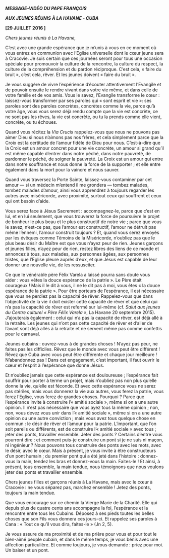 ***MESSAGE-VIDÉO DU PAPE FRANÇOIS***

***AUX JEUNES RÉUNIS À LA HAVANE - CUBA***

**[29 JUILLET 2016 ]**

*Chers jeunes réunis à La Havane,*

C’est avec une grande espérance que je m’unis à vous en ce moment où vous entrez en communion avec l’Eglise universelle dont le cœur jeune sera à Cracovie. Je suis certain que ces journées seront pour tous une occasion spéciale pour promouvoir la culture de la rencontre, la culture du respect, la culture de la compréhension et du pardon réciproque. C’est cela, « faire du bruit », c’est cela, rêver. Et les jeunes doivent « faire du bruit ».

Je vous suggère de vivre l’expérience d’écouter attentivement l’Evangile et de pouvoir ensuite le rendre vivant dans votre vie même, et dans celle de votre famille et de vos amis. Vous le savez, l’Evangile transforme le cœur : laissez-vous transformer par ses paroles qui « sont esprit et vie »: ses paroles sont des paroles concrètes, concrètes comme la vie, parce qu’à votre âge, vous vous serez déjà rendu compte que la vie est concrète, ce ne sont pas les rêves, la vie est concrète, ou tu la prends comme elle vient, concrète, ou tu échoues.

Quand vous récitez la *Via Crucis* rappelez-vous que nous ne pouvons pas aimer Dieu si nous n’aimons pas nos frères, et cela simplement parce que la Croix est la certitude de l’amour fidèle de Dieu pour nous. C’est-à-dire que la Croix est un amour concret pour une vie concrète, un amour si grand qu’il est même capable d’entrer dans notre péché, dans notre pauvreté, de pardonner le péché, de soigner la pauvreté. La Croix est un amour qui entre dans notre souffrance et nous donne la force de la supporter ; et elle entre également dans la mort pour la vaincre et nous sauver.

Quand vous traversez la Porte Sainte, laissez-vous contaminer par cet amour — si un médecin m’entend il me grondera — tombez malades, tombez malades d’amour, ainsi vous apprendrez à toujours regarder les autres avec miséricorde, avec proximité, surtout ceux qui souffrent et ceux qui ont besoin d’aide.

Vous serez face à Jésus Sacrement : accompagnez-le, parce que c’est en lui, et en lui seulement, que vous trouverez la force de poursuivre le projet de bonheur le plus beau et le plus constructif de notre vie ; parce que vous le savez, n’est-ce pas, que l’amour est constructif, l’amour ne détruit pas même l’ennemi, l’amour construit toujours ? Et, quand vous serez envoyés par les évêques comme Témoins de la Miséricorde, n’oubliez pas que le plus beau désir du Maître est que vous n’ayez peur de rien. Jeunes garçons et jeunes filles, n’ayez peur de rien, restez libres des liens de ce monde et annoncez à tous, aux malades, aux personnes âgées, aux personnes tristes, que l’Eglise pleure auprès d’eux, et que Jésus est capable de leur donner une nouvelle vie, de les ressusciter.

Ce que le vénérable père Félix Varela a laissé pourra sans doute vous aider : vous «êtes la douce espérance de la patrie ». Le Père était courageux ! Mais il le dit à vous, il ne le dit pas à moi, vous êtes « la douce espérance de la patrie ». Pour être porteurs de l’espérance, il est nécessaire que vous ne perdiez pas la capacité de rêver. Rappelez-vous que dans l’objectivité de la vie il doit exister cette capacité de rêver et que celui qui n’a pas la capacité de rêver est refermé sur lui-même (cf. *Salut aux jeunes du Centre culturel « Père Félix Varela »*, La Havane 20 septembre 2015). J’ajouterais également : celui qui n’a pas la capacité de rêver, est déjà allé à la retraite. Les jeunes qui n’ont pas cette capacité de rêver et d’aller de l’avant sont déjà allés à la retraite et ne servent même pas comme confettis pour le carnaval.

Jeunes cubains : ouvrez-vous à de grandes choses ! N’ayez pas peur, ne faites pas les difficiles. Rêvez que le monde avec vous peut être différent ! Rêvez que Cuba avec vous peut être différente et chaque jour meilleure ! N’abandonnez pas ! Dans cet engagement, c’est important, il faut ouvrir le cœur et l’esprit à l’espérance que donne Jésus.

Et n’oubliez jamais que cette espérance est douloureuse ; l’espérance fait souffrir pour porter à terme un projet, mais n’oubliez pas non plus qu’elle donne la vie, qu’elle est féconde. Et avec cette espérance vous ne serez pas stériles, mais vous donnerez la vie aux autres, vous ferez la patrie, vous ferez l’Eglise, vous ferez de grandes choses. Pourquoi ? Parce que l’espérance invite à construire l’« amitié sociale », même si on a une autre opinion. Il n’est pas nécessaire que vous ayez tous la même opinion ; non, non, vous devez vous unir dans l’« amitié sociale », même si on a une autre opinion ou une autre conviction ; mais vous avez tous quelque chose en commun : le désir de rêver et l’amour pour la patrie. L’important, que l’on soit pareils ou différents, est de construire l’« amitié sociale » avec tous ; jeter des ponts, travailler ensemble. Jeter des ponts ? Certains d’entre vous pourront dire : et comment puis-je construire un pont si je ne suis ni maçon, ni ingénieur ? Nous pouvons tous construire des ponts avec les mots, avec le désir, avec le cœur. Mais à présent, je vous invite à être constructeurs d’un pont humain ; du premier pont qui a été jeté dans l’histoire : donnez-vous la main, tendez les bras et donnez-vous la main. Faites-le ! Et ainsi, à présent, tous ensemble, la main tendue, nous témoignons que nous voulons jeter des ponts et travailler ensemble.

Chers jeunes filles et garçons réunis à La Havane, mais avec le cœur à Cracovie : ne vous séparez pas, marchez ensemble ! Jetez des ponts, toujours la main tendue.

Que vous encourage sur ce chemin la Vierge Marie de la Charité. Elle qui depuis plus de quatre cents ans accompagne la foi, l’espérance et la rencontre entre tous les Cubains. Déposez à ses pieds toutes les belles choses que son Fils vous donnera ces jours-ci. Et rappelez ses paroles à Cana : « Tout ce qu’il vous dira, faites-le » (Jn 2, 5).

Je vous assure de ma proximité et de ma prière pour vous et pour tout le bien-aimé peuple cubain, et dans le même temps, je vous bénis avec une affection particulière. Et comme toujours, je vous demande : priez pour moi. Un baiser et un pont.